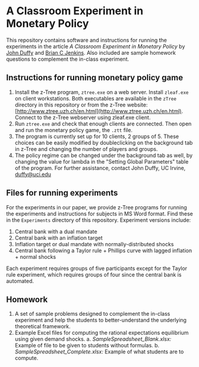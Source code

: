 # A Classroom Experiment in Monetary Policy


This repository contains software and instructions for running the experiments in the article *A Classroom Experiment in Monetary Policy* by [John Duffy](https://www.socsci.uci.edu/~duffy/) and [Brian C Jenkins](http://www.briancjenkins.com/). Also included are sample homework questions to complement the in-class experiment.



## Instructions for running monetary policy game

1. Install the  z-Tree program, `ztree.exe` on a web server. Install `zleaf.exe` on client workstations. Both executables are available in the `zTree` directory in this repository or from the z-Tree website: [http://www.ztree.uzh.ch/en.html](http://www.ztree.uzh.ch/en.html). Connect to the z-Tree webserver using zleaf.exe client.
2. Run `ztree.exe` and check that enough clients are connected. Then open and run the monetary policy game, the `.ztt` file.
3. The program is currently set up for 10 clients, 2 groups of 5. These choices can be easily modified by doubleclicking on the background tab in  z-Tree and changing the number of players and groups.
4. The policy regime can be changed under the background tab as well, by changing the value for lambda in the "Setting Global Parameters" table of the program.
For further assistance, contact John Duffy, UC Irvine, [duffy@uci.edu](mailto:duffy@uci.edu)

## Files for running experiments

For the experiments in our paper, we provide z-Tree programs for running the experiments and instructions for subjects in MS Word format. Find these in the `Experiments` directory of this repository. Experiment versions include:

1. Central bank with a dual mandate 
2. Central bank with an inflation target
3. Inflation target or dual mandate with normally-distributed shocks
4. Central bank following a Taylor rule + Phillips curve with lagged inflation + normal shocks

Each experiment requires groups of five participants except for the Taylor rule experiment, which requires groups of four since the central bank is automated.

## Homework

1. A set of sample problems designed to complement the in-class experiment and help the students to better-understand the underlying theoretical framework.
2. Example Excel files for computing the rational expectations equilibrium using given demand shocks.
   a. *SampleSpreadsheet_Blank.xlsx:* Example of file to be given to students without formulas.
   b. *SampleSpreadsheet_Complete.xlsx:* Example of what students are to compute.
